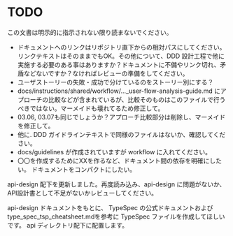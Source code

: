 # TODO

この文書は明示的に指示されない限り読まないでください。

- ドキュメントへのリンクはリポジトリ直下からの相対パスにしてください。リンクテキストはそのままでもOK。その他について、DDD 設計工程で他に実施する必要のある事はありますか？ドキュメントに不備やリンク切れ、矛盾などないですか？なければレビューの準備をしてください。
- ユーザストーリーの失敗・成功で分けているのをストーリー別にする？
- docs/instructions/shared/workflow/..._user-flow-analysis-guide.md にアプローチの比較などが含まれているが、比較そのものはこのファイルで行うべきではない。マーメイドも壊れてるため修正して。
- 03.06, 03.07も同じでしょうか？アプローチ比較部分は削除し、マーメイドを修正して。
- 他に. DDD ガイドラインテキストで同様のファイルはないか、確認してください。
- docs/guidelines が作成されていますが workflow に入れてください。
- 〇〇を作成するためにXXを作るなど、ドキュメント間の依存を明確にしたい。
ドキュメントをコンパクトにしたい。

api-design 配下を更新しました。再度読み込み、api-design に問題がないか、API設計書として不足がないかレビューしてください。

api-design ドキュメントをもとに、 TypeSpec の公式ドキュメントおよびtype_spec_tsp_cheatsheet.mdを参考に TypeSpec ファイルを作成してほしいです。 api ディレクトリ配下に配置します。

